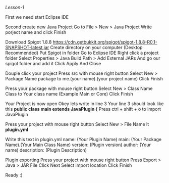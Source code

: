 *Lesson-1*

First we need start Eclipse IDE

Second create new Java Project
Go to File > New > Java Project
Write porject name and click Finish

Download Spigot 1.8.8
https://cdn.getbukkit.org/spigot/spigot-1.8.8-R0.1-SNAPSHOT-latest.jar
Create directory on your computer (Desktop Recommended)
Put Spigot in folder
Go to Eclipse IDE
Right click a project folder
Select Properties > Java Build Path >  Add External JARs
And go our spigot folder and add it
Click Apply And Close

Douple click your project
Press src with mouse right button
Select New > Package
Name package to me.(your name).(your project name)
Click Finish

Press your package with mouse right button
Select New > Class
Name Class to Your class name (Example Main or Core)
Click Finish

Your Project is now open
Okey lets write in line 3
Your line 3 should look like this **public class main extends JavaPlugin {**
Press ctrl + shift + o to import JavaPlugin

Press your project with mouse right button
Select New > File
Name it **plugin.yml**

Write this text in plugin.yml
name: (Your Plugin Name)
main: (Your Package Name).(Your Main Class Name)
version: (Plugin version)
author: (Your name)
description: (Plugin Description)

Plugin exporting
Press your project with mouse right button
Press Export > Java > JAR File
Click Next
Select import location
Click Finish

Ready :)
